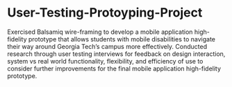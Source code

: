 # User-Testing-Protoyping-Project
Exercised Balsamiq wire-framing to develop a mobile application high-fidelity prototype that allows students with mobile disabilities to navigate their way around Georgia Tech’s campus more effectively.
Conducted research through user testing interviews for feedback on design interaction, system vs real world functionality, flexibility, and efficiency of use to consider further improvements for the final mobile application high-fidelity prototype.
